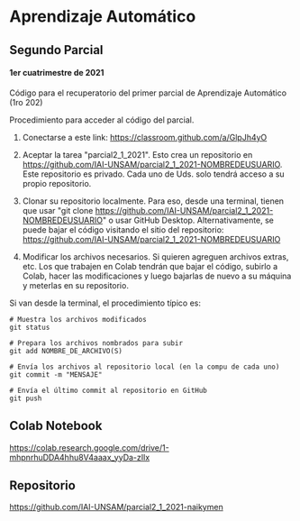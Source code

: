 # Aprendizaje Automático
## Segundo Parcial
#### __1er cuatrimestre de 2021__

Código para el recuperatorio del primer parcial de Aprendizaje Automático (1ro 202)

Procedimiento para acceder al código del parcial.

1. Conectarse a este link: https://classroom.github.com/a/GlpJh4yO

2. Aceptar la tarea "parcial2_1_2021". Esto crea un repositorio en https://github.com/IAI-UNSAM/parcial2_1_2021-NOMBREDEUSUARIO. Este repositorio es privado. Cada uno de Uds. solo tendrá acceso a su propio repositorio.

3. Clonar su repositorio localmente. Para eso, desde una terminal, tienen que usar "git clone https://github.com/IAI-UNSAM/parcial2_1_2021-NOMBREDEUSUARIO" o usar GitHub Desktop. Alternativamente, se puede bajar el código visitando el sitio del repositorio: https://github.com/IAI-UNSAM/parcial2_1_2021-NOMBREDEUSUARIO

4. Modificar los archivos necesarios. Si quieren agreguen archivos extras, etc. Los que trabajen en Colab tendrán que bajar el código, subirlo a Colab, hacer las modificaciones y luego bajarlas de nuevo a su máquina y meterlas en su repositorio.

Si van desde la terminal, el procedimiento típico es:

```
# Muestra los archivos modificados
git status
```

```
# Prepara los archivos nombrados para subir
git add NOMBRE_DE_ARCHIVO(S)
```

```
# Envía los archivos al repositorio local (en la compu de cada uno)
git commit -m "MENSAJE"
```

```
# Envía el último commit al repositorio en GitHub
git push
```

## Colab Notebook

https://colab.research.google.com/drive/1-mhpnrhuDDA4hhu8V4aaax_yyDa-zIlx

## Repositorio

https://github.com/IAI-UNSAM/parcial2_1_2021-naikymen
